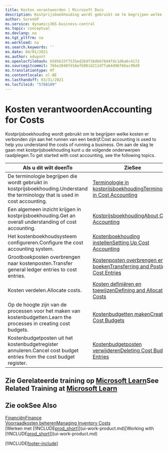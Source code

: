 ```yaml
---
title: Kosten verantwoorden | Microsoft Docs
description: Kostprijsboekhouding wordt gebruikt om te begrijpen welke kosten er verbonden zijn aan het runnen van een bedrijf. Om aan de slag te gaan met kostprijsboekhouding kunt u de volgende onderwerpen raadplegen.
author: SorenGP
ms.service: dynamics365-business-central
ms.topic: conceptual
ms.devlang: na
ms.tgt_pltfrm: na
ms.workload: na
ms.search.keywords: ''
ms.date: 04/01/2021
ms.author: edupont
ms.openlocfilehash: 6505633f7535ed2b9f36d6670d4fdc1d6a6c4172
ms.sourcegitcommit: 766e2840fd16efb901d211d7fa64d96766ac99d9
ms.translationtype: HT
ms.contentlocale: nl-BE
ms.lasthandoff: 03/31/2021
ms.locfileid: "5788189"
---
```

# <a name="accounting-for-costs"></a><span data-ttu-id="368ab-104">Kosten verantwoorden</span><span class="sxs-lookup"><span data-stu-id="368ab-104">Accounting for Costs</span></span>
<span data-ttu-id="368ab-105">Kostprijsboekhouding wordt gebruikt om te begrijpen welke kosten er verbonden zijn aan het runnen van een bedrijf.</span><span class="sxs-lookup"><span data-stu-id="368ab-105">Cost accounting is used to help you understand the costs of running a business.</span></span> <span data-ttu-id="368ab-106">Om aan de slag te gaan met kostprijsboekhouding kunt u de volgende onderwerpen raadplegen.</span><span class="sxs-lookup"><span data-stu-id="368ab-106">To get started with cost accounting, see the following topics.</span></span>  

|<span data-ttu-id="368ab-107">Als u dit wilt doen</span><span class="sxs-lookup"><span data-stu-id="368ab-107">To</span></span>|<span data-ttu-id="368ab-108">Zie</span><span class="sxs-lookup"><span data-stu-id="368ab-108">See</span></span>|  
|--------|---------|  
|<span data-ttu-id="368ab-109">De terminologie begrijpen die wordt gebruikt in kostprijsboekhouding.</span><span class="sxs-lookup"><span data-stu-id="368ab-109">Understand the terminology that is used in cost accounting.</span></span>|[<span data-ttu-id="368ab-110">Terminologie in kostprijsboekhouding</span><span class="sxs-lookup"><span data-stu-id="368ab-110">Terminology in Cost Accounting</span></span>](finance-terminology-in-cost-accounting.md)|  
|<span data-ttu-id="368ab-111">Een algemeen inzicht krijgen in kostprijsboekhouding.</span><span class="sxs-lookup"><span data-stu-id="368ab-111">Get an overall understanding of cost accounting.</span></span>|[<span data-ttu-id="368ab-112">Kostprijsboekhouding</span><span class="sxs-lookup"><span data-stu-id="368ab-112">About Cost Accounting</span></span>](finance-about-cost-accounting.md)|  
|<span data-ttu-id="368ab-113">Het kostenboekhoudsysteem configureren.</span><span class="sxs-lookup"><span data-stu-id="368ab-113">Configure the cost accounting system.</span></span>|[<span data-ttu-id="368ab-114">Kostenboekhouding instellen</span><span class="sxs-lookup"><span data-stu-id="368ab-114">Setting Up Cost Accounting</span></span>](finance-set-up-cost-accounting.md)|  
|<span data-ttu-id="368ab-115">Grootboekposten overbrengen naar kostenposten.</span><span class="sxs-lookup"><span data-stu-id="368ab-115">Transfer general ledger entries to cost entries.</span></span>|[<span data-ttu-id="368ab-116">Kostenposten overbrengen en boeken</span><span class="sxs-lookup"><span data-stu-id="368ab-116">Transferring and Posting Cost Entries</span></span>](finance-transfer-and-post-cost-entries.md)|  
|<span data-ttu-id="368ab-117">Kosten verdelen.</span><span class="sxs-lookup"><span data-stu-id="368ab-117">Allocate costs.</span></span>|[<span data-ttu-id="368ab-118">Kosten definiëren en toewijzen</span><span class="sxs-lookup"><span data-stu-id="368ab-118">Defining and Allocating Costs</span></span>](finance-define-and-allocate-costs.md)|  
|<span data-ttu-id="368ab-119">Op de hoogte zijn van de processen voor het maken van kostenbudgetten.</span><span class="sxs-lookup"><span data-stu-id="368ab-119">Learn the processes in creating cost budgets.</span></span>|[<span data-ttu-id="368ab-120">Kostenbudgetten maken</span><span class="sxs-lookup"><span data-stu-id="368ab-120">Creating Cost Budgets</span></span>](finance-create-cost-budgets.md)|
|<span data-ttu-id="368ab-121">Kostenbudgetposten uit het kostenbudgetregister annuleren.</span><span class="sxs-lookup"><span data-stu-id="368ab-121">Cancel cost budget entries from the cost budget register.</span></span>|[<span data-ttu-id="368ab-122">Kostenbudgetposten verwijderen</span><span class="sxs-lookup"><span data-stu-id="368ab-122">Deleting Cost Budget Entries</span></span>](finance-how-to-delete-cost-budget-entries.md)|

## <a name="see-related-training-at-microsoft-learn"></a><span data-ttu-id="368ab-123">Zie Gerelateerde training op [Microsoft Learn](/learn/paths/use-cost-accounting-dynamics-365-business-central/)</span><span class="sxs-lookup"><span data-stu-id="368ab-123">See Related Training at [Microsoft Learn](/learn/paths/use-cost-accounting-dynamics-365-business-central/)</span></span>

## <a name="see-also"></a><span data-ttu-id="368ab-124">Zie ook</span><span class="sxs-lookup"><span data-stu-id="368ab-124">See Also</span></span>  
[<span data-ttu-id="368ab-125">Financiën</span><span class="sxs-lookup"><span data-stu-id="368ab-125">Finance</span></span>](finance.md)  
[<span data-ttu-id="368ab-126">Voorraadkosten beheren</span><span class="sxs-lookup"><span data-stu-id="368ab-126">Managing Inventory Costs</span></span>](finance-manage-inventory-costs.md)  
<span data-ttu-id="368ab-127">[Werken met [!INCLUDE[prod_short](includes/prod_short.md)]](ui-work-product.md)</span><span class="sxs-lookup"><span data-stu-id="368ab-127">[Working with [!INCLUDE[prod_short](includes/prod_short.md)]](ui-work-product.md)</span></span>


[!INCLUDE[footer-include](includes/footer-banner.md)]